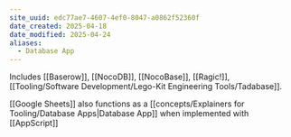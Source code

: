 ```yaml
---
site_uuid: edc77ae7-4607-4ef0-8047-a0862f52360f
date_created: 2025-04-18
date_modified: 2025-04-24
aliases:
  - Database App
---
```


Includes [[Baserow]], [[NocoDB]], [[NocoBase]], [[Ragic!]], [[Tooling/Software Development/Lego-Kit Engineering Tools/Tadabase]].

[[Google Sheets]] also functions as a [[concepts/Explainers for Tooling/Database Apps|Database App]] when implemented with [[AppScript]]






